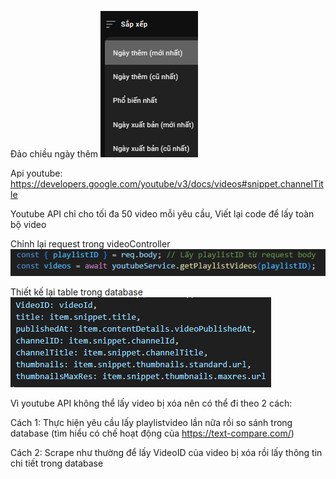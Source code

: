 Đảo chiều ngày thêm
![Diagram](screenshots/daochieu.png)

Api youtube: https://developers.google.com/youtube/v3/docs/videos#snippet.channelTitle

Youtube API chỉ cho tối đa 50 video mỗi yêu cầu, 
Viết lại code để lấy toàn bộ video

Chỉnh lại request trong videoController
![Diagram](screenshots/request.PNG)

Thiết kế lại table trong database
![Diagram](screenshots/database.PNG)

Vì youtube API không thể lấy video bị xóa nên có thể đi theo 2 cách:

Cách 1: Thực hiện yêu cầu lấy playlistvideo lần nữa rồi so sánh trong database 
(tìm hiểu có chế hoạt động của https://text-compare.com/)

Cách 2: Scrape như thường để lấy VideoID của video bị xóa
rồi lấy thông tin chi tiết trong database